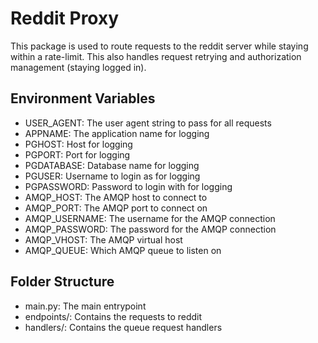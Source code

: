 # Reddit Proxy

This package is used to route requests to the reddit server while staying
within a rate-limit. This also handles request retrying and authorization
management (staying logged in).

## Environment Variables

- USER_AGENT: The user agent string to pass for all requests
- APPNAME: The application name for logging
- PGHOST: Host for logging
- PGPORT: Port for logging
- PGDATABASE: Database name for logging
- PGUSER: Username to login as for logging
- PGPASSWORD: Password to login with for logging
- AMQP_HOST: The AMQP host to connect to
- AMQP_PORT: The AMQP port to connect on
- AMQP_USERNAME: The username for the AMQP connection
- AMQP_PASSWORD: The password for the AMQP connection
- AMQP_VHOST: The AMQP virtual host
- AMQP_QUEUE: Which AMQP queue to listen on

## Folder Structure

- main.py: The main entrypoint
- endpoints/: Contains the requests to reddit
- handlers/: Contains the queue request handlers
